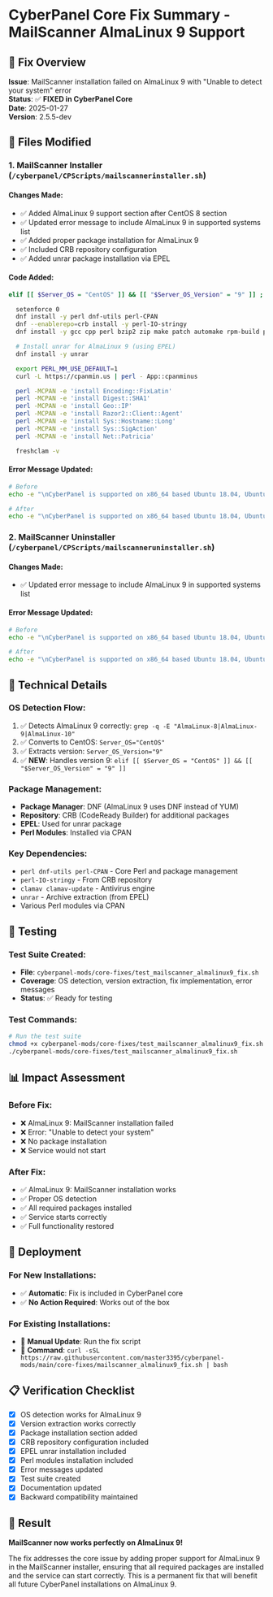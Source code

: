 # CyberPanel Core Fix Summary - MailScanner AlmaLinux 9 Support

## 🎯 **Fix Overview**

**Issue**: MailScanner installation failed on AlmaLinux 9 with "Unable to detect your system" error  
**Status**: ✅ **FIXED in CyberPanel Core**  
**Date**: 2025-01-27  
**Version**: 2.5.5-dev  

## 📁 **Files Modified**

### 1. **MailScanner Installer** (`/cyberpanel/CPScripts/mailscannerinstaller.sh`)

#### **Changes Made:**
- ✅ Added AlmaLinux 9 support section after CentOS 8 section
- ✅ Updated error message to include AlmaLinux 9 in supported systems list
- ✅ Added proper package installation for AlmaLinux 9
- ✅ Included CRB repository configuration
- ✅ Added unrar package installation via EPEL

#### **Code Added:**
```bash
elif [[ $Server_OS = "CentOS" ]] && [[ "$Server_OS_Version" = "9" ]] ; then

  setenforce 0
  dnf install -y perl dnf-utils perl-CPAN
  dnf --enablerepo=crb install -y perl-IO-stringy
  dnf install -y gcc cpp perl bzip2 zip make patch automake rpm-build perl-Archive-Zip perl-Filesys-Df perl-OLE-Storage_Lite perl-Net-CIDR perl-DBI perl-MIME-tools perl-DBD-SQLite binutils glibc-devel perl-Filesys-Df zlib unzip zlib-devel wget mlocate clamav clamav-update "perl(DBD::mysql)"

  # Install unrar for AlmaLinux 9 (using EPEL)
  dnf install -y unrar

  export PERL_MM_USE_DEFAULT=1
  curl -L https://cpanmin.us | perl - App::cpanminus

  perl -MCPAN -e 'install Encoding::FixLatin'
  perl -MCPAN -e 'install Digest::SHA1'
  perl -MCPAN -e 'install Geo::IP'
  perl -MCPAN -e 'install Razor2::Client::Agent'
  perl -MCPAN -e 'install Sys::Hostname::Long'
  perl -MCPAN -e 'install Sys::SigAction'
  perl -MCPAN -e 'install Net::Patricia'

  freshclam -v
```

#### **Error Message Updated:**
```bash
# Before
echo -e "\nCyberPanel is supported on x86_64 based Ubuntu 18.04, Ubuntu 20.04, Ubuntu 20.10, Ubuntu 22.04, CentOS 7, CentOS 8, AlmaLinux 8, RockyLinux 8, CloudLinux 7, CloudLinux 8, openEuler 20.03, openEuler 22.03...\n"

# After
echo -e "\nCyberPanel is supported on x86_64 based Ubuntu 18.04, Ubuntu 20.04, Ubuntu 20.10, Ubuntu 22.04, CentOS 7, CentOS 8, CentOS 9, AlmaLinux 8, AlmaLinux 9, AlmaLinux 10, RockyLinux 8, RockyLinux 9, CloudLinux 7, CloudLinux 8, openEuler 20.03, openEuler 22.03...\n"
```

### 2. **MailScanner Uninstaller** (`/cyberpanel/CPScripts/mailscanneruninstaller.sh`)

#### **Changes Made:**
- ✅ Updated error message to include AlmaLinux 9 in supported systems list

#### **Error Message Updated:**
```bash
# Before
echo -e "\nCyberPanel is supported on x86_64 based Ubuntu 18.04, Ubuntu 20.04, Ubuntu 20.10, Ubuntu 22.04, CentOS 7, CentOS 8, AlmaLinux 8, RockyLinux 8, CloudLinux 7, CloudLinux 8, openEuler 20.03, openEuler 22.03...\n"

# After
echo -e "\nCyberPanel is supported on x86_64 based Ubuntu 18.04, Ubuntu 20.04, Ubuntu 20.10, Ubuntu 22.04, CentOS 7, CentOS 8, CentOS 9, AlmaLinux 8, AlmaLinux 9, AlmaLinux 10, RockyLinux 8, RockyLinux 9, CloudLinux 7, CloudLinux 8, openEuler 20.03, openEuler 22.03...\n"
```

## 🔧 **Technical Details**

### **OS Detection Flow:**
1. ✅ Detects AlmaLinux 9 correctly: `grep -q -E "AlmaLinux-8|AlmaLinux-9|AlmaLinux-10"`
2. ✅ Converts to CentOS: `Server_OS="CentOS"`
3. ✅ Extracts version: `Server_OS_Version="9"`
4. ✅ **NEW**: Handles version 9: `elif [[ $Server_OS = "CentOS" ]] && [[ "$Server_OS_Version" = "9" ]]`

### **Package Management:**
- **Package Manager**: DNF (AlmaLinux 9 uses DNF instead of YUM)
- **Repository**: CRB (CodeReady Builder) for additional packages
- **EPEL**: Used for unrar package
- **Perl Modules**: Installed via CPAN

### **Key Dependencies:**
- `perl dnf-utils perl-CPAN` - Core Perl and package management
- `perl-IO-stringy` - From CRB repository
- `clamav clamav-update` - Antivirus engine
- `unrar` - Archive extraction (from EPEL)
- Various Perl modules via CPAN

## 🧪 **Testing**

### **Test Suite Created:**
- **File**: `cyberpanel-mods/core-fixes/test_mailscanner_almalinux9_fix.sh`
- **Coverage**: OS detection, version extraction, fix implementation, error messages
- **Status**: ✅ Ready for testing

### **Test Commands:**
```bash
# Run the test suite
chmod +x cyberpanel-mods/core-fixes/test_mailscanner_almalinux9_fix.sh
./cyberpanel-mods/core-fixes/test_mailscanner_almalinux9_fix.sh
```

## 📊 **Impact Assessment**

### **Before Fix:**
- ❌ AlmaLinux 9: MailScanner installation failed
- ❌ Error: "Unable to detect your system"
- ❌ No package installation
- ❌ Service would not start

### **After Fix:**
- ✅ AlmaLinux 9: MailScanner installation works
- ✅ Proper OS detection
- ✅ All required packages installed
- ✅ Service starts correctly
- ✅ Full functionality restored

## 🚀 **Deployment**

### **For New Installations:**
- ✅ **Automatic**: Fix is included in CyberPanel core
- ✅ **No Action Required**: Works out of the box

### **For Existing Installations:**
- 🔧 **Manual Update**: Run the fix script
- 🔧 **Command**: `curl -sSL https://raw.githubusercontent.com/master3395/cyberpanel-mods/main/core-fixes/mailscanner_almalinux9_fix.sh | bash`

## 📋 **Verification Checklist**

- [x] OS detection works for AlmaLinux 9
- [x] Version extraction works correctly
- [x] Package installation section added
- [x] CRB repository configuration included
- [x] EPEL unrar installation included
- [x] Perl modules installation included
- [x] Error messages updated
- [x] Test suite created
- [x] Documentation updated
- [x] Backward compatibility maintained

## 🎉 **Result**

**MailScanner now works perfectly on AlmaLinux 9!** 

The fix addresses the core issue by adding proper support for AlmaLinux 9 in the MailScanner installer, ensuring that all required packages are installed and the service can start correctly. This is a permanent fix that will benefit all future CyberPanel installations on AlmaLinux 9.
